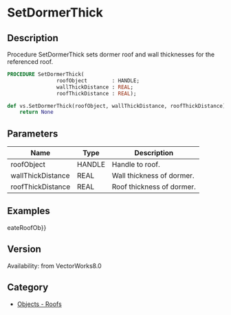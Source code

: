 # SetDormerThick

## Description
Procedure SetDormerThick sets dormer roof and wall thicknesses for the referenced roof.

```pascal
PROCEDURE SetDormerThick(
				roofObject        : HANDLE;
				wallThickDistance : REAL;
				roofThickDistance : REAL);
```

```python
def vs.SetDormerThick(roofObject, wallThickDistance, roofThickDistance):
    return None
```

## Parameters
|Name|Type|Description|
|---|---|---|
|roofObject|HANDLE|Handle to roof.|
|wallThickDistance|REAL|Wall thickness of dormer.|
|roofThickDistance|REAL|Roof thickness of dormer.|

## Examples
eateRoofOb}}

## Version
Availability: from VectorWorks8.0

## Category
* [Objects - Roofs](../Categories/Objects%20-%20Roofs.md)
